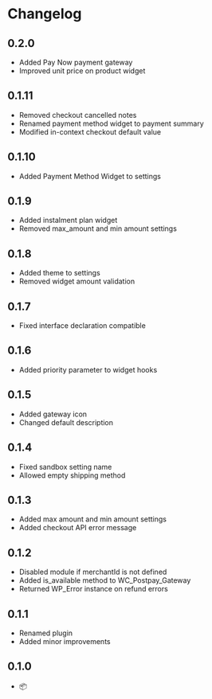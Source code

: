 # Changelog

## 0.2.0

* Added Pay Now payment gateway
* Improved unit price on product widget

## 0.1.11

* Removed checkout cancelled notes
* Renamed payment method widget to payment summary
* Modified in-context checkout default value

## 0.1.10

* Added Payment Method Widget to settings

## 0.1.9

* Added instalment plan widget
* Removed max_amount and min amount settings

## 0.1.8

* Added theme to settings
* Removed widget amount validation

## 0.1.7

* Fixed interface declaration compatible

## 0.1.6

* Added priority parameter to widget hooks

## 0.1.5

* Added gateway icon
* Changed default description

## 0.1.4

* Fixed sandbox setting name
* Allowed empty shipping method

## 0.1.3

* Added max amount and min amount settings
* Added checkout API error message

## 0.1.2

* Disabled module if merchantId is not defined
* Added is_available method to WC_Postpay_Gateway
* Returned WP_Error instance on refund errors

## 0.1.1

* Renamed plugin
* Added minor improvements

## 0.1.0

* 📦
